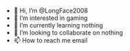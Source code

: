 - 👋 Hi, I’m @LongFace2008
- 👀 I’m interested in gaming
- 🌱 I’m currently learning nothing
- 💞️ I’m looking to collaborate on nothing
- 📫 How to reach me email

<!---
LongFace2008/LongFace2008 is a ✨ special ✨ repository because its `README.md` (this file) appears on your GitHub profile.
You can click the Preview link to take a look at your changes.
--->
